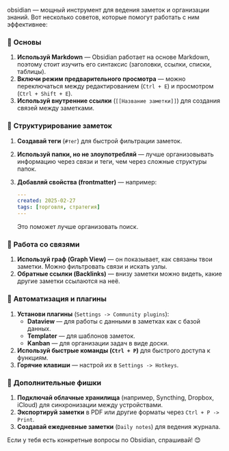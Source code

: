 obsidian — мощный инструмент для ведения заметок и организации знаний. Вот несколько советов, которые помогут работать с ним эффективнее:

### 🔹 **Основы**

1. **Используй Markdown** — Obsidian работает на основе Markdown, поэтому стоит изучить его синтаксис (заголовки, ссылки, списки, таблицы).
2. **Включи режим предварительного просмотра** — можно переключаться между редактированием (`Ctrl + E`) и просмотром (`Ctrl + Shift + E`).
3. **Используй внутренние ссылки** (`[[Название заметки]]`) для создания связей между заметками.

### 🔹 **Структурирование заметок**

1. **Создавай теги** (`#тег`) для быстрой фильтрации заметок.
2. **Используй папки, но не злоупотребляй** — лучше организовывать информацию через связи и теги, чем через сложные структуры папок.
3. **Добавляй свойства (frontmatter)** — например:
    
    ```yaml
    ---
    created: 2025-02-27
    tags: [торговля, стратегия]
    ---
    ```
    
    Это поможет лучше организовать поиск.

### 🔹 **Работа со связями**

1. **Используй граф (Graph View)** — он показывает, как связаны твои заметки. Можно фильтровать связи и искать узлы.
2. **Обратные ссылки (Backlinks)** — внизу заметки можно видеть, какие другие заметки ссылаются на неё.

### 🔹 **Автоматизация и плагины**

1. **Установи плагины** (`Settings -> Community plugins`):
    - **Dataview** — для работы с данными в заметках как с базой данных.
    - **Templater** — для шаблонов заметок.
    - **Kanban** — для организации задач в виде доски.
2. **Используй быстрые команды (`Ctrl + P`)** для быстрого доступа к функциям.
3. **Горячие клавиши** — настрой их в `Settings -> Hotkeys`.

### 🔹 **Дополнительные фишки**

1. **Подключай облачные хранилища** (например, Syncthing, Dropbox, iCloud) для синхронизации между устройствами.
2. **Экспортируй заметки** в PDF или другие форматы через `Ctrl + P -> Print`.
3. **Создавай ежедневные заметки** (`Daily notes`) для ведения журнала.

Если у тебя есть конкретные вопросы по Obsidian, спрашивай! 😊
